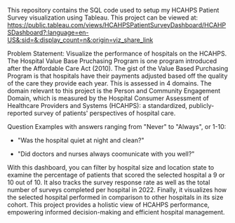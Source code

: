 This repository contains the SQL code used to setup my HCAHPS Patient Survey visualization using Tableau. This project can be viewed at: https://public.tableau.com/views/HCAHPSPatientSurveyDashboard/HCAHPSDashboard?:language=en-US&:sid=&:display_count=n&:origin=viz_share_link

Problem Statement:
Visualize the performance of hospitals on the HCAHPS. The Hospital Value Base Pruchasing Program is one program introduced after the Affordable Care Act (2010). The gist of the Value Based Purchasing Program is that hospitals have their payments adjusted based off the quality of the care they provide each year. This is assessed in 4 domains. The domain relevant to this project is the Person and Community Engagement Domain, which is measured by the Hospital Consumer Assessment of Healthcare Providers and Systems (HCAHPS): a standardized, publicly-reported survey of patients' perspectives of hospital care. 

Question Examples with answers ranging from "Never" to "Always", or 1-10: 

* "Was the hospital quiet at night and clean?"

* "Did doctors and nurses always coomunicate with you well?"

With this dashboard, you can filter by hospital size and location state to examine the percentage of patients that scored the selected hospital a 9 or 10 out of 10. It also tracks the survey response rate as well as the total number of surveys completed per hospital in 2022. Finally, it visualizes how the selected hospital performed in comparison to other hospitals in its size cohort. This project provides a holistic view of HCAHPS performance, empowering informed decision-making and efficient hospital management.

